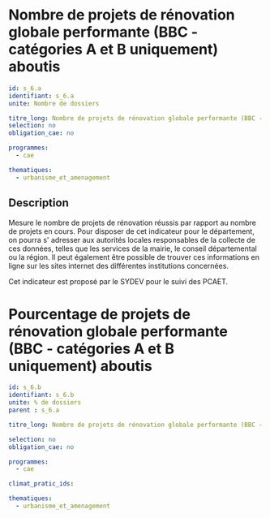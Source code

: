 # Nombre de projets de rénovation globale performante (BBC - catégories A et B uniquement) aboutis
```yaml
id: s_6.a
identifiant: s_6.a
unite: Nombre de dossiers

titre_long: Nombre de projets de rénovation globale performante (BBC - catégories A et B uniquement) aboutis
selection: no
obligation_cae: no

programmes:
  - cae

thematiques:
  - urbanisme_et_amenagement
```
## Description
Mesure le nombre de projets de rénovation réussis par rapport au nombre de projets en cours. Pour disposer de cet indicateur pour le département, on pourra s' adresser aux autorités locales responsables de la collecte de ces données, telles que les services de la mairie, le conseil départemental ou la région. Il peut également être possible de trouver ces informations en ligne sur les sites internet des différentes institutions concernées.

Cet indicateur est proposé par le SYDEV pour le suivi des PCAET.

# Pourcentage de projets de rénovation globale performante (BBC - catégories A et B uniquement) aboutis
```yaml
id: s_6.b
identifiant: s_6.b
unite: % de dossiers
parent : s_6.a

titre_long: Nombre de projets de rénovation globale performante (BBC - catégories A et B uniquement) aboutis sur le nombre dossiers en cours (en %)

selection: no
obligation_cae: no

programmes:
  - cae

climat_pratic_ids:

thematiques:
  - urbanisme_et_amenagement

